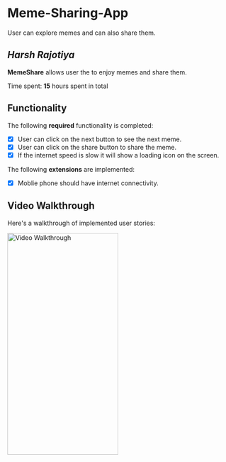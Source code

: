 # Meme-Sharing-App
User can explore memes and can also share them. 

## *Harsh Rajotiya*

**MemeShare** allows user the to enjoy memes and share them. 

Time spent: **15** hours spent in total

## Functionality 

The following **required** functionality is completed:

* [x] User can click on the next button to see the next meme.
* [x] User can click on the share button to share the meme.
* [x] If the internet speed is slow it will show a loading icon on the screen.

The following **extensions** are implemented:

* [x] Moblie phone should have internet connectivity.

## Video Walkthrough

Here's a walkthrough of implemented user stories:

<img src='' title='Video Walkthrough' width='250' height = '500' />
